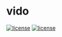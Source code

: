 # vido

[![license](https://img.shields.io/badge/license-MIT-blue.svg)](https://github.com/Nbsaw/vido/blob/master/LICENSE)  [![license](https://img.shields.io/badge/Transaction%20type-Ass-brightgreen.svg)](https://github.com/Nbsaw/vido)
